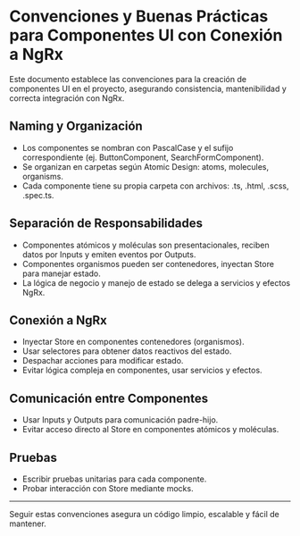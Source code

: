 # Convenciones y Buenas Prácticas para Componentes UI con Conexión a NgRx

Este documento establece las convenciones para la creación de componentes UI en el proyecto, asegurando consistencia, mantenibilidad y correcta integración con NgRx.

## Naming y Organización
- Los componentes se nombran con PascalCase y el sufijo correspondiente (ej. ButtonComponent, SearchFormComponent).
- Se organizan en carpetas según Atomic Design: atoms, molecules, organisms.
- Cada componente tiene su propia carpeta con archivos: .ts, .html, .scss, .spec.ts.

## Separación de Responsabilidades
- Componentes atómicos y moléculas son presentacionales, reciben datos por Inputs y emiten eventos por Outputs.
- Componentes organismos pueden ser contenedores, inyectan Store para manejar estado.
- La lógica de negocio y manejo de estado se delega a servicios y efectos NgRx.

## Conexión a NgRx
- Inyectar Store en componentes contenedores (organismos).
- Usar selectores para obtener datos reactivos del estado.
- Despachar acciones para modificar estado.
- Evitar lógica compleja en componentes, usar servicios y efectos.

## Comunicación entre Componentes
- Usar Inputs y Outputs para comunicación padre-hijo.
- Evitar acceso directo al Store en componentes atómicos y moléculas.

## Pruebas
- Escribir pruebas unitarias para cada componente.
- Probar interacción con Store mediante mocks.

---

Seguir estas convenciones asegura un código limpio, escalable y fácil de mantener.
